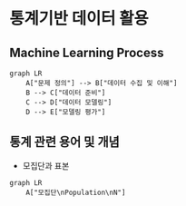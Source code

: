 # 통계기반 데이터 활용

## Machine Learning Process
```mermaid
graph LR
    A["문제 정의"] --> B["데이터 수집 및 이해"]
    B --> C["데이터 준비"]
    C --> D["데이터 모델링"]
    D --> E["모델링 평가"]
```

## 통계 관련 용어 및 개념  
- 모집단과 표본  
```mermaid
graph LR
    A["모집단\nPopulation\nN"]
```